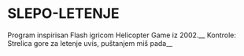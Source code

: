 # SLEPO-LETENJE
Program inspirisan Flash igricom Helicopter Game iz 2002.__
Kontrole: Strelica gore za letenje uvis, puštanjem miš pada__

